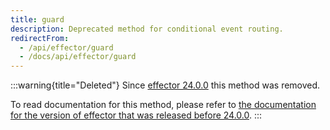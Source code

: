 ```yaml
---
title: guard
description: Deprecated method for conditional event routing.
redirectFrom:
  - /api/effector/guard
  - /docs/api/effector/guard
---
```


:::warning{title="Deleted"}
Since [effector 24.0.0](https://changelog.effector.dev/#effector-24-0-0) this method was removed.

To read documentation for this method, please refer to [the documentation for the version of effector that was released before 24.0.0](https://v23.effector.dev/en/api/effector/guard/).
:::
